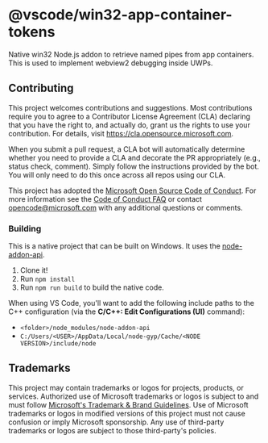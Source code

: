# @vscode/win32-app-container-tokens

Native win32 Node.js addon to retrieve named pipes from app containers. This is
used to implement webview2 debugging inside UWPs.

## Contributing

This project welcomes contributions and suggestions. Most contributions require
you to agree to a Contributor License Agreement (CLA) declaring that you have
the right to, and actually do, grant us the rights to use your contribution. For
details, visit https://cla.opensource.microsoft.com.

When you submit a pull request, a CLA bot will automatically determine whether
you need to provide a CLA and decorate the PR appropriately (e.g., status check,
comment). Simply follow the instructions provided by the bot. You will only need
to do this once across all repos using our CLA.

This project has adopted the
[Microsoft Open Source Code of Conduct](https://opensource.microsoft.com/codeofconduct/).
For more information see the
[Code of Conduct FAQ](https://opensource.microsoft.com/codeofconduct/faq/) or
contact [opencode@microsoft.com](mailto:opencode@microsoft.com) with any
additional questions or comments.

### Building

This is a native project that can be built on Windows. It uses the
[node-addon-api](https://github.com/nodejs/node-addon-api).

1. Clone it!
1. Run `npm install`
1. Run `npm run build` to build the native code.

When using VS Code, you'll want to add the following include paths to the C++
configuration (via the **C/C++: Edit Configurations (UI)** command):

-   `<folder>/node_modules/node-addon-api`
-   `C:/Users/<USER>/AppData/Local/node-gyp/Cache/<NODE VERSION>/include/node`

## Trademarks

This project may contain trademarks or logos for projects, products, or
services. Authorized use of Microsoft trademarks or logos is subject to and must
follow
[Microsoft's Trademark & Brand Guidelines](https://www.microsoft.com/en-us/legal/intellectualproperty/trademarks/usage/general).
Use of Microsoft trademarks or logos in modified versions of this project must
not cause confusion or imply Microsoft sponsorship. Any use of third-party
trademarks or logos are subject to those third-party's policies.
